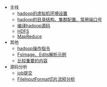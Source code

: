 - 主线
    - [hadoop的虚拟机环境设置](vm_env_config.md)
    - [hadoop的目录结构、集群配置、常用端口号](cluster_conf.md)
    - [编译hadoop源码](hd_source_compile.md)
    - [HDFS](HDFS.md)
    - [MapReduce](MapReduce.md)
- 其他
    - [hadoop操作指令](cmds.md)
    - [FsImage、Edits解析示例](fsimage_analyze.md)
    - [比较重要的内容](important.md)
- 源码分析
    - [job提交](code_analyze/job_submit/base.md)
    - [FileInputFormat切片流程分析](code_analyze/how_to_split/base.md)

